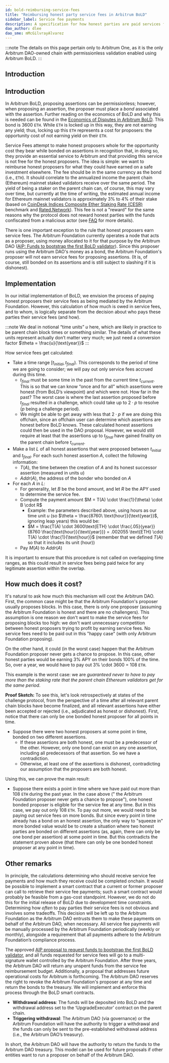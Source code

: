 ```yaml
---
id: bold-reimbursing-service-fees
title: "Reimbursing honest party service fees in Arbitrum BoLD"
sidebar_label: Service fee payments
description: A specification for how honest parties are paid services fees by the Arbitrum Foundation for their active, honest participation in Arbitrum BoLD
dao_author: dlee
dao_sme: mMcGilvrayAlvarez
---
```


:::note
The details on this page pertain only to Arbitrum One, as it is the only Arbitrum DAO-owned chain with permissionless validation enabled using Arbitrum BoLD.
:::

## Introduction

## Introduction

In Arbitrum BoLD, proposing assertions can be permissionless; however, when proposing an assertion, the proposer must place a *bond* associated with the assertion. Further reading on the economics of BoLD and why this is needed can be found in the [Economics of Disputes in Arbitrum BoLD](https://docs.arbitrum.io/how-arbitrum-works/bold/bold-economics-of-disputes). This bond is 3600 `ETH`. While `ETH` is locked up in this way, they are not earning any yield; thus, locking up this `ETH` represents a cost for proposers: the opportunity cost of not earning yield on their `ETH`.

Service Fees attempt to make honest proposers whole for the opportunity cost they bear while bonded on assertions in recognition that, in doing so, they provide an essential service to Arbitrum and that providing this service is not free for the honest proposers. The idea is simple: we want to reimburse honest proposers for what they could have earned on a safe investment elsewhere. The fee should be in the same currency as the bond (i.e., `ETH`). It should correlate to the annualized income the parent chain (Ethereum) mainnet staked validators receive over the same period. The yield of being a staker on the parent chain can, of course, this may vary over time, but currently at the time of writing, the estimated annual income for Ethereum mainnet validators is approximately 3% to 4% of their stake (based on [CoinDesk Indices Composite Ether Staking Rate (CESR)](https://indices.coindesk.com/indices/cesr-composite-ether-staking-rate) benchmark and [Rated.Network](https://explorer.rated.network/network?network=mainnet&timeWindow=all&rewardsMetric=average&geoDistType=all&hostDistType=all&soloProDist=stake)). This fee is not a "reward" for the same reasons why the protocol does not reward honest parties with the funds confiscated from a malicious actor (see [FAQ](https://www.notion.so/arbitrumfoundation/Arbitrum-BOLD-FAQ-93210f430a6a470792496be040ac9990) for more details).

There is one important exception to the rule that honest proposers earn service fees. The Arbitrum Foundation currently operates a node that acts as a proposer, using money allocated to it for that purpose by the Arbitrum DAO ([AIP: Funds to bootstrap the first BoLD validator](https://forum.arbitrum.foundation/t/aip-funds-to-bootstrap-the-first-bold-validator/24506)). Since this proposer runs using the Arbitrum DAO's money as a bond, the Arbitrum Foundation's proposer will not earn service fees for proposing assertions. (It is, of course, still bonded on its assertions and is still subject to slashing if it is dishonest).

## Implementation

In our initial implementation of BoLD, we envision the process of paying honest proposers their service fees as being mediated by the Arbitrum Foundation. However, this calculation of how much is owed in service fees, and to whom, is logically separate from the decision about who pays these parties their service fees (and how).

:::note
We deal in notional “time units” $u$ here, which are likely in practice to be parent chain block times or something similar. The details of what these units represent actually don’t matter very much; we just need a conversion factor $\theta = \frac{u}{\text{year}}$
:::

How service fees get calculated:

- Take a time range $[t_{initial}, t_{final})$. This corresponds to the period of time we are going to consider; we will pay out only service fees accrued during this time.
    - $t_{final}$ must be some time in the past from the current time $t_{current}$. This is so that we can know “once and for all” which assertions were honest (from BoLD’s viewpoint) and which were not. How far in the past? The worst case is where the last assertion proposed before $t_{final}$ resulted in a challenge, which could take up to $2 \cdot p$ to resolve ($p$ being a challenge period).
    - We might be able to get away with less that $2 \cdot p$ if we are doing this offchain, since an offchain user can determine which assertions are honest before BoLD knows. These calculated honest assertions could then be used in the DAO proposal. However, we would still require at least that the assertions up to $t_{final}$ have gained finality on the parent chain before $t_{current}$.
- Make a list $L$ of all honest assertions that were proposed between $t_{initial}$ and $t_{final}$. For each such honest assertion $A$, collect the following information:
    - $T(A)$, the time between the creation of $A$ and its honest successor assertion (measured in units $u$)
    - $Addr(A)$, the address of the bonder who bonded on $A$
- For each $A$ in $L$:
    - For generality, let $B$ be the bond amount, and let $R$ be the APY used to determine the service fee.
    - Compute the payment amount $M = T(A) \cdot \frac{1}{\theta} \cdot B \cdot R$
        - Example: the parameters described above, using hours as our time unit $u$ (so $\theta = \frac{8760\ \text{hour}}{\text{year}}$, ignoring leap years) this would be:
        - $M = \frac{T(A) \cdot 3600\text{ETH} \cdot \frac{.05}{year}}{8760 \frac{\text{hour}}{\text{year}}} = .002055 \text{ETH} \cdot T(A) \cdot \frac{1}{\text{hour}}$ (remember that we defined $T(A)$ so that it includes its unit ($\text{hour}$))
    - Pay $M(A)$ to $Addr(A)$

It is important to ensure that this procedure is not called on overlapping time ranges, as this could result in service fees being paid twice for any legitimate assertion within the overlap.

## How much does it cost?

It's natural to ask how much this mechanism will cost the Arbitrum DAO. First, the common case might be that the Arbitrum Foundation's proposer usually proposes blocks. In this case, there is only one proposer (assuming the Arbitrum Foundation is honest and there are no challengers). This assumption is one reason we don't want to make the service fees for proposing blocks too high: we don't want unnecessary competition between honest proposers trying to profit by earning service fees. No service fees need to be paid out in this "happy case" (with only Arbitrum Foundation proposing).

On the other hand, it could (in the worst case) happen that the Arbitrum Foundation proposer never gets a chance to propose. In this case, other honest parties would be earning 3% APY on their bonds 100% of the time. So, over a year, we would have to pay out 3% \cdot 3600 = 108 `ETH`.

This example is the worst case: we are *guaranteed never to have to pay more than the staking rate that the parent chain Ethereum validators get for the same period*. 

**Proof Sketch:** To see this, let's look retrospectively at states of the challenge protocol, from the perspective of a time after all relevant parent chain blocks have become finalized, and all relevant assertions have either been accepted or rejected (i.e., adjudicated as honest or dishonest). First, notice that there can only be one bonded honest proposer for all points in time.

- Suppose there were two honest proposers at some point in time, bonded on two different assertions.
  - If these assertions are both honest, one must be a predecessor of the other. However, only one bond can exist on any one assertion, including all predecessors of that assertion. So we have a contradiction.
  - Otherwise, at least one of the assertions is dishonest, contradicting our assumption that the proposers are both honest.

Using this, we can prove the main result:
- Suppose there exists a point in time where we have paid out more than 108 `ETH` during the past year. In the case above (" the Arbitrum Foundation proposer never gets a chance to propose"), one honest bonded proposer is eligible for the service fee at any time. But in this case, we pay out only 108 `ETH`. To pay out more, we would need to be paying out service fees on more bonds. But since every point in time already has a bond on an honest assertion, the only way to "squeeze in" more bonded value would be to create a situation where two honest parties are bonded on different assertions (as, again, there can only be one bond per assertion) at some point in time. But this contradicts the statement proven above (that there can only be one bonded honest proposer at any point in time).

## Other remarks

In principle, the calculations determining who should receive service fee payments and how much they receive could be completed onchain. It would be possible to implement a smart contract that a current or former proposer can call to retrieve their service fee payments; such a smart contract would probably be feasible from a gas-cost standpoint. However, we do not do this for the initial release of BoLD due to development time constraints. Determining how *often* to pay parties their service fees is not obvious and involves some tradeoffs. This decision will be left up to the Arbitrum Foundation as the Arbitrum DAO entrusts them to make these payments on behalf of the Arbitrum DAO, when necessary. All service fee payments will be manually processed by the Arbitrum Foundation periodically (weekly or monthly), alongside a requirement that all payments adhere to the Arbitrum Foundation’s compliance process.

The approved [AIP proposal to request funds to bootstrap the first BoLD validator](https://forum.arbitrum.foundation/t/aip-funds-to-bootstrap-the-first-bold-validator/24506#p-51247-payment-facilitation-final-costs-restrictions-13), and all funds requested for service fees will go to a multi-signature wallet controlled by the Arbitrum Foundation. After three years, the Arbitrum DAO will return any unspent funds from the service fee reimbursement budget. Additionally, a proposal that addresses future operational costs for Arbitrum is forthcoming. The Arbitrum DAO reserves the right to revoke the Arbitrum Foundation's proposer at any time and return the bonds to the treasury. We will implement and enforce this process through the BoLD smart contracts.
* **Withdrawal address**: The funds will be deposited into BoLD and the withdrawal address set to the ‘UpgradeExecutor’ contract on the parent chain.
* **Triggering withdrawal**: The Arbitrum DAO (via governance) or the Arbitrum Foundation will have the authority to trigger a withdrawal and the funds can only be sent to the pre-established withdrawal address (i.e., the Arbitrum DAO’s treasury).

In short, the Arbitrum DAO will have the authority to return the funds to the Arbitrum DAO treasury. This model can be used for future proposals if other entities want to run a proposer on behalf of the Arbitrum DAO.
